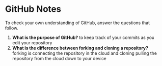 # GitHub Notes

To check your own understanding of GitHub, answer the questions that follow.

1. **What is the purpose of GitHub?** to keep track of your commits as you edit your repository 
1. **What is the difference between forking and cloning a repository?** forking is connecting the repository in the cloud and cloning pulling the repository from the cloud down to your device